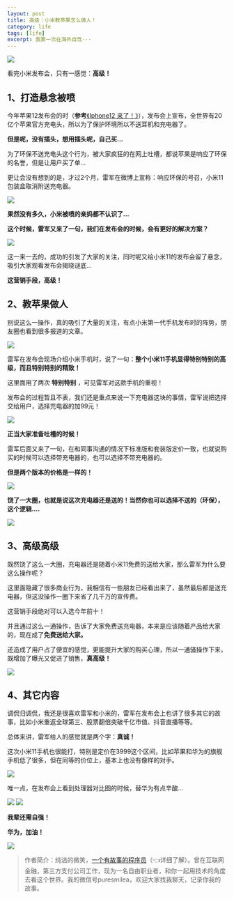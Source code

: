 ```yaml
---
layout: post
title: 高级：小米教苹果怎么做人！
category: life
tags: [life]
excerpt: 我第一次在海外自驾···
---
```


![](http://favorites.ren/assets/images/2020/it/zuoren/zuoren01.jpg) 

看完小米发布会，只有一感觉：**高级！**

## 1、打造悬念被喷

今年苹果12发布会的时（**参考**[《Iphone12 来了！》](https://mp.weixin.qq.com/s/n1OHZKwaDAdYe8sntUSHPQ)），发布会上宣布，全世界有20亿个苹果官方充电头，所以为了保护环境所以不送耳机和充电器了。

**但是呢，没有插头，想用插头呢，自己买…**

为了环保不送充电头这个行为，被大家疯狂的在网上吐槽，都说苹果是响应了环保的名誉，但是让用户买了单...

更让会没有想到的是，才过2个月，雷军在微博上宣称：响应环保的号召，小米11包装盒取消附送充电器。

![](http://favorites.ren/assets/images/2020/it/zuoren/zuoren02.jpg) 

**果然没有多久，小米被喷的亲妈都不认识了...**

**这个时候，雷军又来了一句，我们在发布会的时候，会有更好的解决方案？**

![](http://favorites.ren/assets/images/2020/it/zuoren/zuoren03.jpg) 

这一来一去的，成功的引发了大家的关注，同时呢又给小米11的发布会留了悬念，吸引大家观看发布会揭晓谜底...

**这营销手段，高级！**

## 2、教苹果做人

别说这么一操作，真的吸引了大量的关注，有点小米第一代手机发布时的阵势，朋友圈也看到很多报道的文章。

![](http://favorites.ren/assets/images/2020/it/zuoren/zuoren04.jpg) 

雷军在发布会现场介绍小米手机时，说了一句：**整个小米11手机显得特别特别的高级，而且特别特别的精致！**

这里面用了两次 **特别特别** ，可见雷军对这款手机的重视！

发布会的过程暂且不表，我们还是重点来说一下充电器这块的事情，雷军说把选择交给用户，选择充电器的加99元！

![](http://favorites.ren/assets/images/2020/it/zuoren/zuoren05.jpg) 

**正当大家准备吐槽的时候！**

雷军后面又来了一句，在和同事沟通的情况下标准版和套装版定价一致，也就说购买的时候可以选择带充电器的，也可以选择不带充电器的。

**但是两个版本的价格是一样的！**

![](http://favorites.ren/assets/images/2020/it/zuoren/zuoren06.jpg) 

**饶了一大圈，也就是说这次充电器还是送的！当然你也可以选择不送的（环保），这个逻辑....**

![](http://favorites.ren/assets/images/2020/it/zuoren/zuoren07.jpg) 

## 3、高级高级

既然饶了这么一大圈，充电器还是随着小米11免费的送给大家，那么雷军为什么要这么操作呢？

这里面隐藏了很多商业行为，我相信有一些朋友已经看出来了，虽然最后都是送充电器，但这没操作一圈下来省了几千万的宣传费。

这营销手段绝对可以入选今年前十！

并且通过这么一通操作，告诉了大家免费送充电器，本来是应该随着产品给大家的，现在成了**免费送给大家。**

还造成了用户占了便宜的感觉，更能提升大家的购买心理，所以一通骚操作下来，既增加了曝光又促进了销售，**真高级！**

![](http://favorites.ren/assets/images/2020/it/zuoren/zuoren08.jpg) 

## 4、其它内容

调侃归调侃，我还是很喜欢雷军和小米的，雷军在发布会上也讲了很多其它的故事，比如小米重返全球第三、股票翻倍突破千亿市值、抖音直播等等。

总体来讲，雷军给人的感觉就是两个字：**真诚！**

这次小米11手机也很能打，特别是定价在3999这个区间，比如苹果和华为的旗舰手机低了很多，但在同等的价位上，基本上也没有像样的对手。

![](http://favorites.ren/assets/images/2020/it/zuoren/zuoren09.jpg) 

唯一点，在发布会上看到处理器对比图的时候，替华为有点辛酸...

![](http://favorites.ren/assets/images/2020/it/zuoren/zuoren10.jpg) 
![](http://favorites.ren/assets/images/2020/it/zuoren/zuoren11.jpg) 

**我辈还需自强！**

**华为，加油！**

![](http://favorites.ren/assets/images/2020/it/zuoren/zuoren12.jpg) 

>作者简介：纯洁的微笑，[一个有故事的程序员](https://mp.weixin.qq.com/s/bPk_-DcGF_7lTDoR1pKqVg)（👈详细了解）。曾在互联网金融，第三方支付公司工作，现为一名自由职业者，和你一起用技术的角度去看这个世界。我的微信号puresmilea，欢迎大家找我聊天，记录你我的故事。